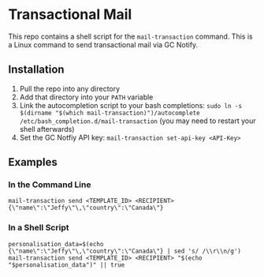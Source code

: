 # Transactional Mail

This repo contains a shell script for the `mail-transaction` command. This is a Linux command to send transactional mail via GC Notify.

## Installation

1. Pull the repo into any directory
1. Add that directory into your `PATH` variable
1. Link the autocompletion script to your bash completions: `sudo ln -s $(dirname "$(which mail-transaction)")/autocomplete /etc/bash_completion.d/mail-transaction` (you may need to restart your shell afterwards)
1. Set the GC Notfiy API key: `mail-transaction set-api-key <API-Key>`

## Examples

### In the Command Line

```
mail-transaction send <TEMPLATE_ID> <RECIPIENT> {\"name\":\"Jeffy\"\,\"country\":\"Canada\"}
```

### In a Shell Script

````
personalisation_data=$(echo {\"name\":\"Jeffy\"\,\"country\":\"Canada\"} | sed 's/ /\\r\\n/g')
mail-transaction send <TEMPLATE_ID> <RECIPIENT> "$(echo "$personalisation_data")" || true
````
